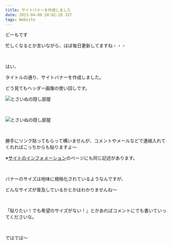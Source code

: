 ```yaml
---
title: サイトバナーを作成しました
date: 2013-04-09 20:02:28 JST
tags: Website
---
```

<p>どーもです</p>
<p>忙しくなるとか言いながら、ほぼ毎日更新してますね・・・</p>
<p>&nbsp;</p>
<p>はい、</p>
<p>タイトルの通り、サイトバナーを作成しました。</p>
<p>どう見てもヘッダー画像の使い回しです。</p>
<p><img src="http://tosainu.wktk.so/images/banner/banner200x40.png" alt="とさいぬの隠し部屋" /></p>
<p>&nbsp;</p>
<p><img src="http://tosainu.wktk.so/images/banner/banner200x115.png" alt="とさいぬの隠し部屋" /></p>
<p>&nbsp;</p>
<p>勝手にリンク貼ってもらって構いませんが、コメントやメールなどで連絡入れてくれればこっちからも貼りますよ〜</p>
<p>※<a href="http://tosainu.wktk.so/information">サイトのインフォメーション</a>のページにも同じ記述があります。</p>
<p>&nbsp;</p>
<p>バナーのサイズは地味に規格化されているようなんですが、</p>
<p>どんなサイズが普及しているかとかはわかりませんね〜</p>
<p>&nbsp;</p>
<p>「貼りたい！でも希望のサイズがない！」とかあればコメントにでも書いていってくださいな。</p>
<p>&nbsp;</p>
<p>ではでは〜</p>